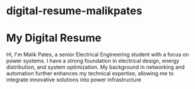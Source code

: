 # digital-resume-malikpates
# My Digital Resume

Hi, I'm Malik Pates, a senior Electrical Engineering student with a focus on power systems. I have a strong foundation in electrical design, energy distribution, and system optimization. My background in networking and automation further enhances my technical expertise, allowing me to integrate innovative solutions into power infrastructure
